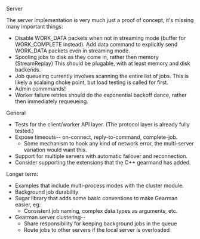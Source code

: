 Server

The server implementation is very much just a proof of concept, it's
missing many important things:

* Disable WORK_DATA packets when not in streaming mode (buffer for
  WORK_COMPLETE instead).  Add data command to explicitly send WORK_DATA
  packets even in streaming mode.
* Spooling jobs to disk as they come in, rather then memory (StreamReplay)
  This should be plugable, with at least memory and disk backends.
* Job queueing currently involves scanning the entire list of jobs. This is
  likely a scalaing choke point, but load testing is called for first.
* Admin commmands!
* Worker failure retries should do the exponential backoff dance, rather then immediately requeueing.

General

* Tests for the client/worker API layer. (The protocol layer is already fully tested.)
* Expose timeouts-- on-connect, reply-to-command, complete-job.
  * Some mechanism to hook any kind of network error, the multi-server variation would want this.
* Support for multiple servers with automatic failover and reconnection.
* Consider supporting the extensions that the C++ gearmand has added.

Longer term:

* Examples that include multi-process modes with the cluster module.
* Background job durability
* Sugar library that adds some basic conventions to make Gearman easier, eg:
  * Consistent job naming, complex data types as arguments, etc.
* Gearman server clustering--
  * Share responsibility for keeping background jobs in the queue
  * Route jobs to other servers if the local server is overloaded
